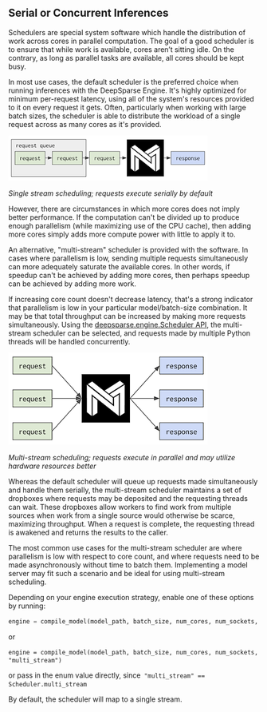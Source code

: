 <!--
Copyright (c) 2021 - present / Neuralmagic, Inc. All Rights Reserved.

Licensed under the Apache License, Version 2.0 (the "License");
you may not use this file except in compliance with the License.
You may obtain a copy of the License at

   http://www.apache.org/licenses/LICENSE-2.0

Unless required by applicable law or agreed to in writing,
software distributed under the License is distributed on an "AS IS" BASIS,
WITHOUT WARRANTIES OR CONDITIONS OF ANY KIND, either express or implied.
See the License for the specific language governing permissions and
limitations under the License.
-->

## Serial or Concurrent Inferences

Schedulers are special system software which handle the distribution of work across cores in parallel computation. The goal of a good scheduler is to ensure that while work is available, cores aren’t sitting idle. On the contrary, as long as parallel tasks are available, all cores should be kept busy. 

In most use cases, the default scheduler is the preferred choice when running inferences with the DeepSparse Engine. It's highly optimized for minimum per-request latency, using all of the system's resources provided to it on every request it gets. Often, particularly when working with large batch sizes, the scheduler is able to distribute the workload of a single request across as many cores as it's provided.

![Single-stream scheduling diagram](single-stream.png)

_Single stream scheduling; requests execute serially by default_

However, there are circumstances in which more cores does not imply better performance. If the computation can't be divided up to produce enough parallelism (while maximizing use of the CPU cache), then adding more cores simply adds more compute power with little to apply it to.

An alternative, "multi-stream" scheduler is provided with the software. In cases where parallelism is low, sending multiple requests simultaneously can more adequately saturate the available cores. In other words, if speedup can't be achieved by adding more cores, then perhaps speedup can be achieved by adding more work.

If increasing core count doesn't decrease latency, that's a strong indicator that parallelism is low in your particular model/batch-size combination. It may be that total throughput can be increased by making more requests simultaneously. Using the [deepsparse.engine.Scheduler API](https://docs.neuralmagic.com/deepsparse/api/deepsparse.html), the multi-stream scheduler can be selected, and requests made by multiple Python threads will be handled concurrently.

![Multi-stream scheduling diagram](multi-stream.png)

_Multi-stream scheduling; requests execute in parallel and may utilize hardware resources better_

Whereas the default scheduler will queue up requests made simultaneously and handle them serially, the multi-stream scheduler maintains a set of dropboxes where requests may be deposited and the requesting threads can wait. These dropboxes allow workers to find work from multiple sources when work from a single source would otherwise be scarce, maximizing throughput. When a request is complete, the requesting thread is awakened and returns the results to the caller.

The most common use cases for the multi-stream scheduler are where parallelism is low with respect to core count, and where requests need to be made asynchronously without time to batch them. Implementing a model server may fit such a scenario and be ideal for using multi-stream scheduling.

Depending on your engine execution strategy, enable one of these options by running:

```python
engine = compile_model(model_path, batch_size, num_cores, num_sockets, "single_stream")
```

or

```
engine = compile_model(model_path, batch_size, num_cores, num_sockets, "multi_stream")
```

or pass in the enum value directly, since` "multi_stream" == Scheduler.multi_stream`

By default, the scheduler will map to a single stream.
